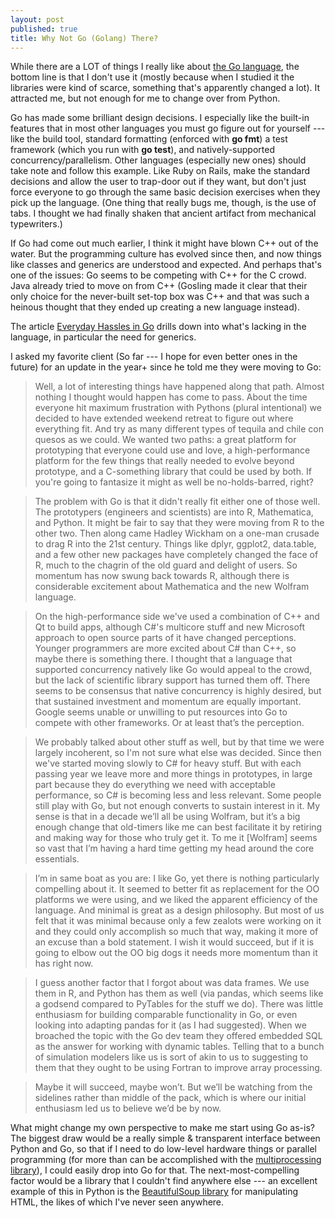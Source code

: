 ```yaml
---
layout: post
published: true
title: Why Not Go (Golang) There?
---
```


While there are a LOT of things I really like about [the Go language](http://golang.org/), the bottom line is that I don't use it (mostly because when I studied it the libraries were kind of scarce, something that's apparently changed a lot). It attracted me, but not enough for me to change over from Python.

Go has made some brilliant design decisions. I especially like the built-in features that in most other languages you must go figure out for yourself --- like the build tool, standard formatting (enforced with **go fmt**) a test framework (which you run with **go test**), and natively-supported concurrency/parallelism. Other languages (especially new ones) should take note and follow this example. Like Ruby on Rails, make the standard decisions and allow the user to trap-door out if they want, but don't just force everyone to go through the same basic decision exercises when they pick up the language. (One thing that really bugs me, though, is the use of tabs. I thought we had finally shaken that ancient artifact from mechanical typewriters.)

If Go had come out much earlier, I think it might have blown C++ out of the water. But the programming culture has evolved since then, and now things like classes and generics are understood and expected. And perhaps that's one of the issues: Go seems to be competing with C++ for the C crowd. Java already tried to move on from C++ (Gosling made it clear that their only choice for the never-built set-top box was C++ and that was such a heinous thought that they ended up creating a new language instead). 

The article [Everyday Hassles in Go](http://crufter.com/2014/12/01/everyday-hassles-in-go/) drills down into what's lacking in the language, in particular the need for generics.

I asked my favorite client (So far --- I hope for even better ones in the future) for an update in the year+ since he told me they were moving to Go:

> Well, a lot of interesting things have happened along that path. Almost nothing I thought would happen has come to pass. About the time everyone hit maximum frustration with Pythons (plural intentional) we decided to have extended weekend retreat to figure out where everything fit. And try as many different types of tequila and chile con quesos as we could. We wanted two paths: a great platform for prototyping that everyone could use and love, a high-performance platform for the few things that really needed to evolve beyond prototype, and a C-something library that could be used by both. If you're going to fantasize it might as well be no-holds-barred, right?

> The problem with Go is that it didn't really fit either one of those well. The prototypers (engineers and scientists) are into R, Mathematica, and Python. It might be fair to say that they were moving from R to the other two. Then along came Hadley Wickham on a one-man crusade to drag R into the 21st century. Things like dplyr, ggplot2, data.table, and a few other new packages have completely changed the face of R, much to the chagrin of the old guard and delight of users. So momentum has now swung back towards R, although there is considerable excitement about Mathematica and the new Wolfram language.

> On the high-performance side we've used a combination of C++ and Qt to build apps, although C#'s multicore stuff and new Microsoft approach to open source parts of it have changed perceptions. Younger programmers are more excited about C# than C++, so maybe there is something there. I thought that a language that supported concurrency natively like Go would appeal to the crowd, but the lack of scientific library support has turned them off. There seems to be consensus that native concurrency is highly desired, but that sustained investment and momentum are equally important. Google seems unable or unwilling to put resources into Go to compete with other frameworks. Or at least that’s the perception.

> We probably talked about other stuff as well, but by that time we were largely incoherent, so I'm not sure what else was decided. Since then we've started moving slowly to C# for heavy stuff. But with each passing year we leave more and more things in prototypes, in large part because they do everything we need with acceptable performance, so C# is becoming less and less relevant. Some people still play with Go, but not enough converts to sustain interest in it. My sense is that in a decade we’ll all be using Wolfram, but it’s a big enough change that old-timers like me can best facilitate it by retiring and making way for those who truly get it. To me it [Wolfram] seems so vast that I’m having a hard time getting my head around the core essentials.

> I’m in same boat as you are: I like Go, yet there is nothing particularly compelling about it. It seemed to better fit as replacement for the OO platforms we were using, and we liked the apparent efficiency of the language. And minimal is great as a design philosophy. But most of us felt that it was minimal because only a few zealots were working on it and they could only accomplish so much that way, making it more of an excuse than a bold statement. I wish it would succeed, but if it is going to elbow out the OO big dogs it needs more momentum than it has right now.

> I guess another factor that I forgot about was data frames. We use them in R, and Python has them as well (via pandas, which seems like a godsend compared to PyTables for the stuff we do). There was little enthusiasm for building comparable functionality in Go, or even looking into adapting pandas for it (as I had suggested). When we broached the topic with the Go dev team they offered embedded SQL as the answer for working with dynamic tables. Telling that to a bunch of simulation modelers like us is sort of akin to us to suggesting to them that they ought to be using Fortran to improve array processing.

> Maybe it will succeed, maybe won’t. But we’ll be watching from the sidelines rather than middle of the pack, which is where our initial enthusiasm led us to believe we’d be by now. 

What might change my own perspective to make me start using Go as-is? The biggest draw would be a really simple & transparent interface between Python and Go, so that if I need to do low-level hardware things or parallel programming (for more than can be accomplished with the [multiprocessing library](https://docs.python.org/3.4/library/multiprocessing.html)), I could easily drop into Go for that. The next-most-compelling factor would be a library that I couldn't find anywhere else --- an excellent example of this in Python is the [BeautifulSoup library](http://www.crummy.com/software/BeautifulSoup/) for manipulating HTML, the likes of which I've never seen anywhere.





